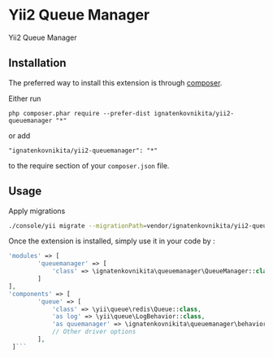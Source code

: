 Yii2 Queue Manager
==================
Yii2 Queue Manager

Installation
------------

The preferred way to install this extension is through [composer](http://getcomposer.org/download/).

Either run

```
php composer.phar require --prefer-dist ignatenkovnikita/yii2-queuemanager "*"
```

or add

```
"ignatenkovnikita/yii2-queuemanager": "*"
```

to the require section of your `composer.json` file.


Usage
-----
Apply migrations

```bash
./console/yii migrate --migrationPath=vendor/ignatenkovnikita/yii2-queuemanager/migrations/

```

Once the extension is installed, simply use it in your code by  :

```php
'modules' => [
        'queuemanager' => [
            'class' => \ignatenkovnikita\queuemanager\QueueManager::class
        ]
],
'components' => [
        'queue' => [
            'class' => \yii\queue\redis\Queue::class,
            'as log' => \yii\queue\LogBehavior::class,
            'as quuemanager' => \ignatenkovnikita\queuemanager\behaviors\QueueManagerBehavior::class
            // Other driver options
        ],
 ]```